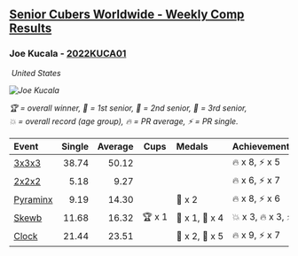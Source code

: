 <style>table {white-space: nowrap;}</style>
<link rel="stylesheet" type="text/css" href="/scw-comp/css/flags.css" />

## [Senior Cubers Worldwide - Weekly Comp Results](/scw-comp/results/)
### Joe Kucala - [2022KUCA01](https://www.worldcubeassociation.org/persons/2022KUCA01)

<i class="flag flag-US" />&nbsp;United States

![Joe Kucala](1682123036.jpg)

<span style="white-space: nowrap;">🏆 = overall winner</span>, <span style="white-space: nowrap;">🥇 = 1st senior</span>, <span style="white-space: nowrap;">🥈 = 2nd senior</span>, <span style="white-space: nowrap;">🥉 = 3rd senior</span>, <span style="white-space: nowrap;">💥 = overall record (age group)</span>, <span style="white-space: nowrap;">🔥 = PR average</span>, <span style="white-space: nowrap;">⚡ = PR single</span>.

| Event | Single | Average | Cups | Medals | Achievements|
| :-- | --: | --: | :--: | :-- | :-- |
| [3x3x3](333.md) | 38.74 | 50.12 |  |  | 🔥 x 8, ⚡ x 5 |
| [2x2x2](222.md) | 5.18 | 9.27 |  |  | 🔥 x 6, ⚡ x 7 |
| [Pyraminx](pyram.md) | 9.19 | 14.30 |  | 🥉 x 2 | 🔥 x 8, ⚡ x 6 |
| [Skewb](skewb.md) | 11.68 | 16.32 | 🏆 x 1 | 🥇 x 1, 🥉 x 4 | 💥 x 3, 🔥 x 3, ⚡ x 4 |
| [Clock](clock.md) | 21.44 | 23.51 |  | 🥈 x 2, 🥉 x 5 | 🔥 x 9, ⚡ x 7 |

<!-- Global site tag (gtag.js) - Google Analytics -->
<script async src="https://www.googletagmanager.com/gtag/js?id=UA-86348435-3"></script>
<script>window.dataLayer = window.dataLayer || []; function gtag() {dataLayer.push(arguments);} gtag('js', new Date()); gtag('config', 'UA-86348435-3');</script>
